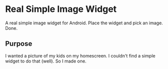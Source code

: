 # Real Simple Image Widget
A real simple image widget for Android. Place the widget and pick an image. Done.


## Purpose
I wanted a picture of my kids on my homescreen. I couldn't find a simple widget to do that (well). So I made one.
